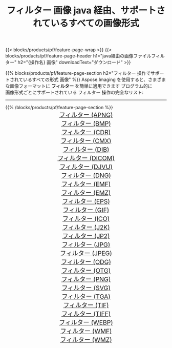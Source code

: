 ﻿---
title: フィルター 画像 java 経由、サポートされているすべての画像形式 
weight: 3920
url: /ja/java/filter 
lang: ja
langdirlevel: 2
locales: zh-hans,ja,it,ru,de,es,fr,nl,id,lt,pl,pt,vi,tr,ko,zh-hant,ar,hi,th,sv,cs,uk,he
description: Aspose.Imaging を使用すると、java 経由で簡単に フィルター イメージを作成できます
---

{{< blocks/products/pf/feature-page-wrap >}}
{{< blocks/products/pf/feature-page-header h1="java経由の画像ファイルフィルター" h2="{操作名} 画像" downloadText="ダウンロード" >}}


{{% blocks/products/pf/feature-page-section  h2="フィルター 操作でサポートされているすべての形式 画像" %}}
Aspose.Imaging を使用すると、さまざまな画像フォーマットに **フィルター** を簡単に適用できます プログラム的に
<br/>
画像形式ごとにサポートされている フィルター 操作の完全なリスト:
<hr/>
{{% /blocks/products/pf/feature-page-section %}}
<div class="container-fluid productfamilypage bg-gray">
    <div class="convertypes bg-gray agp-content section">
        <div class="container">
		<div class="row other-converters" style="gap: 10px;font-size: 19px;text-align:center;">
		    <div class='col-md-2 other-converter remove-lp remove-rp'><a href="/imaging/ja/java/filter/apng" style="padding:15px;">フィルター (APNG)</a></div><div class='col-md-2 other-converter remove-lp remove-rp'><a href="/imaging/ja/java/filter/bmp" style="padding:15px;">フィルター (BMP)</a></div><div class='col-md-2 other-converter remove-lp remove-rp'><a href="/imaging/ja/java/filter/cdr" style="padding:15px;">フィルター (CDR)</a></div><div class='col-md-2 other-converter remove-lp remove-rp'><a href="/imaging/ja/java/filter/cmx" style="padding:15px;">フィルター (CMX)</a></div><div class='col-md-2 other-converter remove-lp remove-rp'><a href="/imaging/ja/java/filter/dib" style="padding:15px;">フィルター (DIB)</a></div><div class='col-md-2 other-converter remove-lp remove-rp'><a href="/imaging/ja/java/filter/dicom" style="padding:15px;">フィルター (DICOM)</a></div><div class='col-md-2 other-converter remove-lp remove-rp'><a href="/imaging/ja/java/filter/djvu" style="padding:15px;">フィルター (DJVU)</a></div><div class='col-md-2 other-converter remove-lp remove-rp'><a href="/imaging/ja/java/filter/dng" style="padding:15px;">フィルター (DNG)</a></div><div class='col-md-2 other-converter remove-lp remove-rp'><a href="/imaging/ja/java/filter/emf" style="padding:15px;">フィルター (EMF)</a></div><div class='col-md-2 other-converter remove-lp remove-rp'><a href="/imaging/ja/java/filter/emz" style="padding:15px;">フィルター (EMZ)</a></div><div class='col-md-2 other-converter remove-lp remove-rp'><a href="/imaging/ja/java/filter/eps" style="padding:15px;">フィルター (EPS)</a></div><div class='col-md-2 other-converter remove-lp remove-rp'><a href="/imaging/ja/java/filter/gif" style="padding:15px;">フィルター (GIF)</a></div><div class='col-md-2 other-converter remove-lp remove-rp'><a href="/imaging/ja/java/filter/ico" style="padding:15px;">フィルター (ICO)</a></div><div class='col-md-2 other-converter remove-lp remove-rp'><a href="/imaging/ja/java/filter/j2k" style="padding:15px;">フィルター (J2K)</a></div><div class='col-md-2 other-converter remove-lp remove-rp'><a href="/imaging/ja/java/filter/jp2" style="padding:15px;">フィルター (JP2)</a></div><div class='col-md-2 other-converter remove-lp remove-rp'><a href="/imaging/ja/java/filter/jpg" style="padding:15px;">フィルター (JPG)</a></div><div class='col-md-2 other-converter remove-lp remove-rp'><a href="/imaging/ja/java/filter/jpeg" style="padding:15px;">フィルター (JPEG)</a></div><div class='col-md-2 other-converter remove-lp remove-rp'><a href="/imaging/ja/java/filter/odg" style="padding:15px;">フィルター (ODG)</a></div><div class='col-md-2 other-converter remove-lp remove-rp'><a href="/imaging/ja/java/filter/otg" style="padding:15px;">フィルター (OTG)</a></div><div class='col-md-2 other-converter remove-lp remove-rp'><a href="/imaging/ja/java/filter/png" style="padding:15px;">フィルター (PNG)</a></div><div class='col-md-2 other-converter remove-lp remove-rp'><a href="/imaging/ja/java/filter/svg" style="padding:15px;">フィルター (SVG)</a></div><div class='col-md-2 other-converter remove-lp remove-rp'><a href="/imaging/ja/java/filter/tga" style="padding:15px;">フィルター (TGA)</a></div><div class='col-md-2 other-converter remove-lp remove-rp'><a href="/imaging/ja/java/filter/tif" style="padding:15px;">フィルター (TIF)</a></div><div class='col-md-2 other-converter remove-lp remove-rp'><a href="/imaging/ja/java/filter/tiff" style="padding:15px;">フィルター (TIFF)</a></div><div class='col-md-2 other-converter remove-lp remove-rp'><a href="/imaging/ja/java/filter/webp" style="padding:15px;">フィルター (WEBP)</a></div><div class='col-md-2 other-converter remove-lp remove-rp'><a href="/imaging/ja/java/filter/wmf" style="padding:15px;">フィルター (WMF)</a></div><div class='col-md-2 other-converter remove-lp remove-rp'><a href="/imaging/ja/java/filter/wmz" style="padding:15px;">フィルター (WMZ)</a></div>
                </div>
        </div>
    </div>
</div>
<br/>
